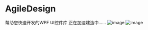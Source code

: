 # AgileDesign
帮助您快速开发的WPF UI控件库
正在加速建造中......
![image](https://user-images.githubusercontent.com/56998197/126249674-f2f9fbd3-9f36-4393-896e-6672fe15a698.png)
![image](https://user-images.githubusercontent.com/56998197/126249764-8b0c1f23-2b87-4deb-a38f-4c4bf6f95868.png)


